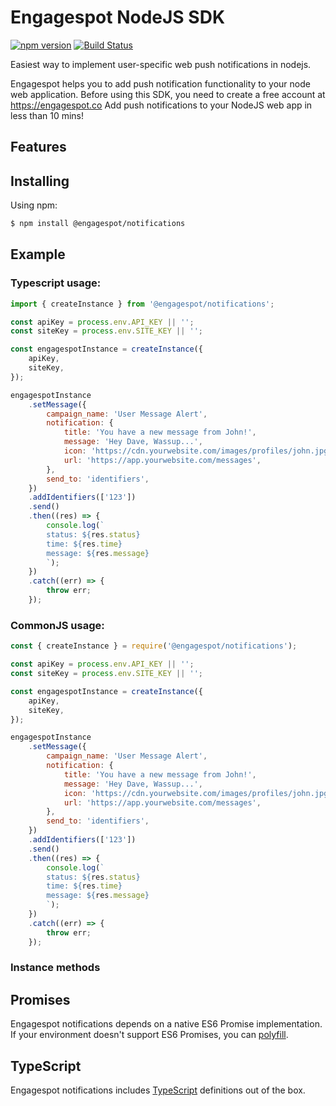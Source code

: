 # Engagespot NodeJS SDK

[![npm version](https://img.shields.io/npm/v/axios.svg?style=flat-square)](https://www.npmjs.org/package/axios)
[![Build Status](https://travis-ci.org/Engagespot/engagespot-nodejs.svg?branch=master)](https://travis-ci.org/Engagespot/engagespot-nodejs)

Easiest way to implement user-specific web push notifications in nodejs.

Engagespot helps you to add push notification functionality to your node web application. Before using this SDK, you need to create a free account at https://engagespot.co
Add push notifications to your NodeJS web app in less than 10 mins!

## Features

## Installing

Using npm:

```bash
$ npm install @engagespot/notifications
```

## Example

### Typescript usage:

```js
import { createInstance } from '@engagespot/notifications';

const apiKey = process.env.API_KEY || '';
const siteKey = process.env.SITE_KEY || '';

const engagespotInstance = createInstance({
    apiKey,
    siteKey,
});

engagespotInstance
    .setMessage({
        campaign_name: 'User Message Alert',
        notification: {
            title: 'You have a new message from John!',
            message: 'Hey Dave, Wassup...',
            icon: 'https://cdn.yourwebsite.com/images/profiles/john.jpg',
            url: 'https://app.yourwebsite.com/messages',
        },
        send_to: 'identifiers',
    })
    .addIdentifiers(['123'])
    .send()
    .then((res) => {
        console.log(`
        status: ${res.status}
        time: ${res.time}
        message: ${res.message}
        `);
    })
    .catch((err) => {
        throw err;
    });
```

### CommonJS usage:

```js
const { createInstance } = require('@engagespot/notifications');

const apiKey = process.env.API_KEY || '';
const siteKey = process.env.SITE_KEY || '';

const engagespotInstance = createInstance({
    apiKey,
    siteKey,
});

engagespotInstance
    .setMessage({
        campaign_name: 'User Message Alert',
        notification: {
            title: 'You have a new message from John!',
            message: 'Hey Dave, Wassup...',
            icon: 'https://cdn.yourwebsite.com/images/profiles/john.jpg',
            url: 'https://app.yourwebsite.com/messages',
        },
        send_to: 'identifiers',
    })
    .addIdentifiers(['123'])
    .send()
    .then((res) => {
        console.log(`
        status: ${res.status}
        time: ${res.time}
        message: ${res.message}
        `);
    })
    .catch((err) => {
        throw err;
    });
```

### Instance methods




## Promises

Engagespot notifications depends on a native ES6 Promise implementation.
If your environment doesn't support ES6 Promises, you can [polyfill](https://github.com/jakearchibald/es6-promise).

## TypeScript
Engagespot notifications includes [TypeScript](http://typescriptlang.org) definitions out of the box.
